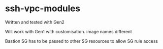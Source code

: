# ssh-vpc-modules


Written and tested with Gen2 

Will work with Gen1 with customisation. image names different


Bastion SG has to be passed to other SG resources to allow SG rule access